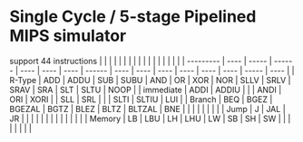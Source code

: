 # Single Cycle / 5-stage Pipelined MIPS simulator
support 44 instructions
|           |      |       |        |      |      |      |        |      |      |      |      |      |      |       |      |
| --------- | ---- | ----- | ------ | ---- | ---- | ---- | ------ | ---- | ---- | ---- | ---- | ---- | ---- | ----- | ---- |
| R-Type    | ADD  | ADDU  | SUB    | SUBU | AND  | OR   | XOR    | NOR  | SLLV | SRLV | SRAV | SRA  | SLT  | SLTU  | NOOP |
| immediate | ADDI | ADDIU |        |      | ANDI | ORI  | XORI   |      | SLL  | SRL  |      |      | SLTI | SLTIU | LUI  |
| Branch    | BEQ  | BGEZ  | BGEZAL | BGTZ | BLEZ | BLTZ | BLTZAL | BNE  |      |      |      |      |      |       |      |
| Jump      | J    | JAL   | JR     |      |      |      |        |      |      |      |      |      |      |       |      |
| Memory    | LB   | LBU   | LH     | LHU  | LW   | SB   | SH     | SW   |      |      |      |      |      |       |      |

